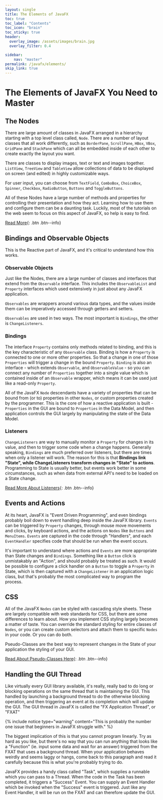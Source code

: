 ```yaml
---
layout: single
title: The Elements of JavaFX
toc: true
toc_label: "Contents"
toc_icon: "brain"
toc_sticky: true
header:
  overlay_image: /assets/images/brain.jpg
  overlay_filter: 0.4

sidebar:
    nav: "master"
permalink: /javafx/elements/
skip_link: true
---
```

# The Elements of JavaFX You Need to Master

## The Nodes
There are large amount of classes in JavaFX arranged in a hierarchy starting with a top level class called, `Node`.  There are a number of layout classes that all work differently, such as `BorderPane`, `ScrollPane`, `HBox`, `VBox`, `GridPane` and `StackPane` which can all be embedded inside of each other to create exactly the layout you want.

There are classes to display images, text or text and images together.  `ListView`, `TreeView` and `TableView` allow collections of data to be displayed on screen (and edited) in highly customizable ways.

For user input, you can choose from `TextField`, `ComboBox`, `ChoiceBox`, `Spinner`, `Checkbox`, `RadioButton`, `Buttons` and `ToggleButtons`.

All of these Nodes have a large number of methods and properties for controlling their presentation and how they act.  Learning how to use them and configure them can be a daunting task.  Luckily, most of the tutorials on the web seem to focus on this aspect of JavaFX, so help is easy to find.

[Read More](/javafx/elements/nodes){: .btn .btn--info}

## Bindings and Observable Objects

This is the Reactive part of JavaFX, and it's critical to understand how this works.  

### Observable Objects

Just like the Nodes, there are a large number of classes and interfaces that extend from the `Observable` interface.  This includes the `ObservableList` and `Property` interfaces which used extensively in just about any JavaFX application.  

`Observables` are wrappers around various data types, and the values inside them can be imperatively accessed through getters and setters.

`Observables` are used in two ways.  The most important is `Bindings`, the other is `ChangeListeners`.

### Bindings

The interface `Property` contains only methods related to binding, and this is the key characteristic of any `Observable` class.  Binding is how a `Property` is connected to one or more other properties.  So that a change in one of those `Properties` will trigger a change in the bound `Property`.  `Binding` is also an interface - which extends `Observable`, and `ObservableValue` - so you can connect any number of `Properties` together into a single value which is contained inside of an `Observable` wrapper, which means it can be used just like a read-only `Property`.

All of the JavaFX `Node` descendants have a variety of properties that can be bound from (or to) properties in other `Nodes`, or custom properties created by the programmer.  This is the core of how a reactive application is built - `Properties` in the GUI are bound to `Properties` in the Data Model, and then application controls the GUI largely by manipulating the state of the Data Model.

### Listeners

`ChangeListeners` are way to manually monitor a `Property` for changes in its value, and then to trigger some code when a change happens.  Generally speaking, `Bindings` are much preferred over listeners, but there are times when only a listener will work.  The reason for this is that **Bindings link "State", while ChangeListeners transform changes in "State" to actions**.  Programming to State is usually better, but events work better in some circumstances, such as when data from external API's need to be loaded on a State change.

[Read More About Listeners](/javafx/elements/listeners){: .btn .btn--info}

## Events and Actions

At its heart, JavaFX is "Event Driven Programming", and even bindings probably boil down to event handling deep inside the JavaFX library.  `Events` can be triggered by `Property` changes, through mouse move movements and clicks, by keyboard actions, and the actions on `Nodes` like `Buttons` and `MenuItems`.  `Events` are captured in the code through "Handlers", and each `EventHandler` specifies code that should be run when the event occurs.

It's important to understand where actions and `Events` are more appropriate than State changes and `Bindings`.  Something like a `Button` click is unmistakably an "Action", and should probably be treated as such.  It would be possible to configure a click handler on a `Button` to toggle a `Property` in State, which is then captured with a `ChangeListener` in an application logic class, but that's probably the most complicated way to program the process.  

## CSS

All of the JavaFX `Nodes` can be styled with cascading style sheets.  These are largely compatible with web standards for CSS, but there are some differences to learn about.  How you implement CSS styling largely becomes a matter of taste.  You can override the standard styling for entire classes of `Nodes`, or you can create custom selectors and attach them to specific `Nodes` in your code.  Or you can do both.

Pseudo-Classes are the best way to represent changes in the State of your application the styling of your GUI.  

[Read About Pseudo-Classes Here](/javafx/elements/pseudo_classes){: .btn .btn--info}

## Handling the GUI Thread

Like virtually every GUI library available, it's really, really bad to do long or blocking operations on the same thread that is maintaining the GUI.  This handled by launching a background thread to do the otherwise blocking operation, and then triggering an event at its completion which will update the GUI.  The GUI thread in JavaFX is called the "FX Application Thread", or "FXAT"

{% include notice type="warning" content="This is probably the number one issue that beginners in JavaFX struggle with." %}

The biggest implication of this is that you cannot program linearly.  Try as hard as you like, but there's no way that you can run anything that looks like a "Function" (ie. input some data and wait for an answer) triggered from the FXAT that uses a background thread.  When your application behaves weirdly and seems laggy or hangs, come back to this paragraph and read it carefully because this is what you're probably trying to do.

JavaFX provides a handy class called "Task", which supplies a runnable which you can pass to a Thread.  When the code in the Task has been completed, it triggers a "Success" Event.  You can supply an Event Handler which be invoked when the "Success" event is triggered.  Just like any Event Handler, it will be run on the FXAT and can therefore update the GUI.  
